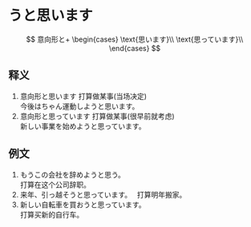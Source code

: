 # うと思います  
$$
意向形と+
\begin{cases}
\text{思います}\\
\text{思っています}\\
\end{cases}
$$
## 释义  
1. 意向形と思います
打算做某事(当场决定)  
今後はちゃん運動しようと思います。  
2. 意向形と思っています
打算做某事(很早前就考虑)  
新しい事業を始めようと思っています。  
## 例文  
1. もうこの会社を辞めようと思う。  
打算在这个公司辞职。  
2. 来年、引っ越そうと思っています。　
打算明年搬家。  
3. 新しい自転車を買おうと思っています。  
打算买新的自行车。  